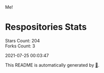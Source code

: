 Me!

# Respositories Stats
Stars Count: 204  
Forks Count: 3

2021-07-25 00:03:47  

This README is automatically generated by [🐰](https://github.com/rnitta/rnitta).
